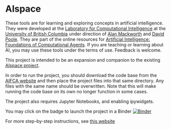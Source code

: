 # AIspace
These tools are for learning and exploring concepts in artificial intelligence. They were developed at the [Laboratory for Computational Intelligence](https://www.cs.ubc.ca/cs-research/lci) at the [University of British Columbia](http://www.ubc.ca/) under direction of [Alan Mackworth](http://www.cs.ubc.ca/~mack/) and [David Poole](http://www.cs.ubc.ca/~poole/). They are part of the online resources for [Artificial Intelligence: Foundations of Computational Agents](http://artint.info). If you are teaching or learning about AI, you may use these tools under the terms of use. Feedback is welcome. 

This project is intended to be an expansion and companion to the existing [AIspace project](www.aispace.org).


In order to run the project, you should download the code base from the [AIFCA website](http://artint.info/code/python/) and then place the project files into that same directory. Any files with the same name should be overwritten. Note that this will make running the code base on its own no longer function in some cases.

The project also requires Jupyter Notebooks, and enabling ipywidgets.

You may click on the badge to launch the project in a Binder [![Binder](http://mybinder.org/badge.svg)](http://mybinder.org:/repo/aispace-developers/aispace)

For more step-by-step instructions, see [this website](http://www.cs.ubc.ca/~sumv2010/)

